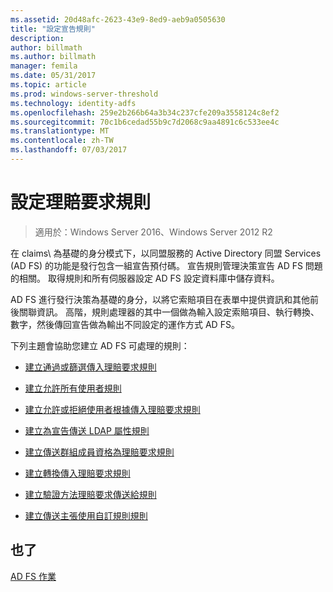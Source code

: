 ```yaml
---
ms.assetid: 20d48afc-2623-43e9-8ed9-aeb9a0505630
title: "設定宣告規則"
description: 
author: billmath
ms.author: billmath
manager: femila
ms.date: 05/31/2017
ms.topic: article
ms.prod: windows-server-threshold
ms.technology: identity-adfs
ms.openlocfilehash: 259e2b266b64a3b34c237cfe209a3558124c8ef2
ms.sourcegitcommit: 70c1b6cedad55b9c7d2068c9aa4891c6c533ee4c
ms.translationtype: MT
ms.contentlocale: zh-TW
ms.lasthandoff: 07/03/2017
---
```

# <a name="configure-claim-rules"></a>設定理賠要求規則

>適用於：Windows Server 2016、Windows Server 2012 R2

在 claims\ 為基礎的身分模式下，以同盟服務的 Active Directory 同盟 Services (AD FS) 的功能是發行包含一組宣告預付碼。 宣告規則管理決策宣告 AD FS 問題的相關。 取得規則和所有伺服器設定 AD FS 設定資料庫中儲存資料。  
  
AD FS 進行發行決策為基礎的身分，以將它索賠項目在表單中提供資訊和其他前後關聯資訊。 高階，規則處理器的其中一個做為輸入設定索賠項目、執行轉換、數字，然後傳回宣告做為輸出不同設定的運作方式 AD FS。 

下列主題會協助您建立 AD FS 可處理的規則： 
  
-   [建立通過或篩選傳入理賠要求規則](../../ad-fs/operations/Create-a-Rule-to-Pass-Through-or-Filter-an-Incoming-Claim.md)  
  
-   [建立允許所有使用者規則](../../ad-fs/operations/Create-a-Rule-to-Permit-All-Users.md)  
  
-   [建立允許或拒絕使用者根據傳入理賠要求規則](../../ad-fs/operations/Create-a-Rule-to-Permit-or-Deny-Users-Based-on-an-Incoming-Claim.md)  
  
-   [建立為宣告傳送 LDAP 屬性規則](../../ad-fs/operations/Create-a-Rule-to-Send-LDAP-Attributes-as-Claims.md)  
  
-   [建立傳送群組成員資格為理賠要求規則](../../ad-fs/operations/Create-a-Rule-to-Send-Group-Membership-as-a-Claim.md)  
  
-   [建立轉換傳入理賠要求規則](../../ad-fs/operations/Create-a-Rule-to-Transform-an-Incoming-Claim.md)  
  
-   [建立驗證方法理賠要求傳送給規則](../../ad-fs/operations/Create-a-Rule-to-Send-an-Authentication-Method-Claim.md)  
  
-   [建立傳送主張使用自訂規則規則](../../ad-fs/operations/Create-a-Rule-to-Send-Claims-Using-a-Custom-rule.md)  

## <a name="see-also"></a>也了  
[AD FS 作業](../../ad-fs/AD-FS-2016-Operations.md) 

